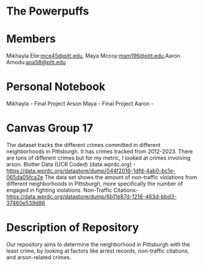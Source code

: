 # The Powerpuffs
# Members
Mikhayla Elie:mce45@pitt.edu, Maya Mccoy:msm196@pitt.edu,Aaron Amodu:aoa58@pitt.edu
# Personal Notebook 
Mikhayla - Final Project Arson
Maya -  Final Project
Aaron - 
# Canvas Group 17 
The dataset tracks the different crimes committed in different neighborhoods in Pittsburgh. It has crimes tracked from 2012-2023. There are tons of different crimes but for my metric, I looked at crimes involving arson. Blotter Data (UCR Coded) (data.wprdc.org) - https://data.wprdc.org/datastore/dump/044f2016-1dfd-4ab0-bc1e-065da05fca2e 
The data set shows the amount of non-traffic violations from different neighborhoods in Pittsburgh, more specifically the number of engaged in fighting violations. Non-Traffic Citations- https://data.wprdc.org/datastore/dump/6b11e87d-1216-463d-bbd3-37460e539d86 


# Description of Repository
Our repository aims to determine the neighborhood in Pittsburgh with the least crime, by looking at factors like arrest records, non-traffic citations, and arson-related crimes.
